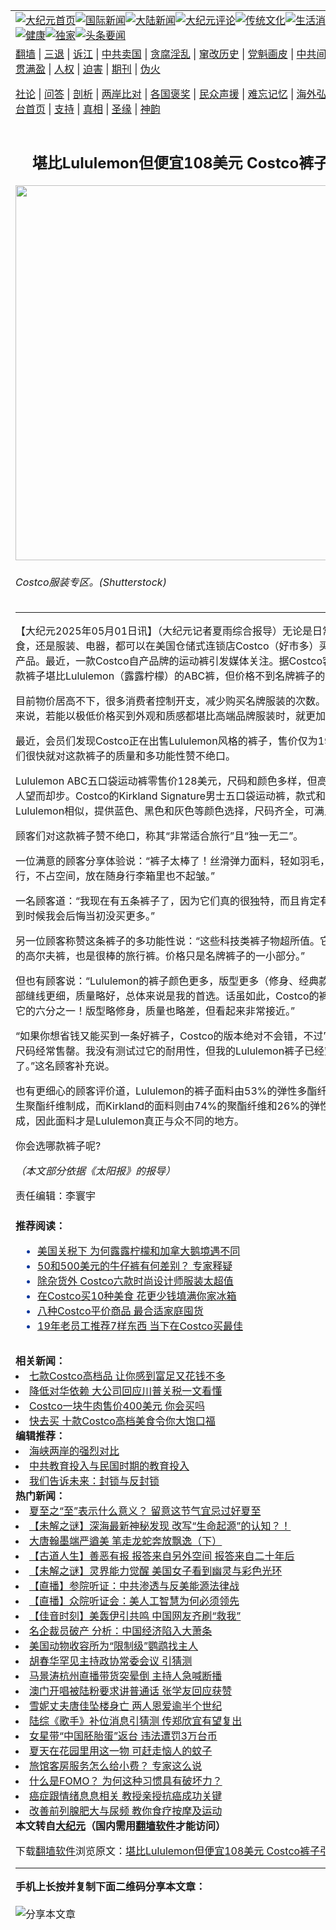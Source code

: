 <a name="1" id="1" target="_blank"></a><span id="1"></span>
<table align=center border="0"><tr><td colspan="2" VALIGN=TOP><a href="https://github.com/1992513/djy/blob/master/gb/nf1351518.md#1"><img src="https://raw.githubusercontent.com/1992513/www/master/t/djy/1.jpg" title="大纪元首页" alt="大纪元首页"></a><a href="https://github.com/1992513/djy/blob/master/gb/n24hr.md#1"><img src="https://raw.githubusercontent.com/1992513/www/master/t/djy/3.jpg" title="国际新闻" alt="国际新闻"></a><a href="https://github.com/1992513/djy/blob/master/gb/nsc413.md#1"><img src="https://raw.githubusercontent.com/1992513/www/master/t/djy/4.jpg" title="大陆新闻" alt="大陆新闻"></a><a href="https://github.com/1992513/djy/blob/master/gb/news392.md#1"><img src="https://raw.githubusercontent.com/1992513/www/master/t/djy/5.jpg" title="大纪元评论" alt="大纪元评论"></a><a href="https://github.com/1992513/djy/blob/master/gb/news2007.md#1"><img src="https://raw.githubusercontent.com/1992513/www/master/t/djy/6.jpg" title="传统文化" alt="传统文化"></a><a href="https://github.com/1992513/djy/blob/master/gb/news2008.md#1"><img src="https://raw.githubusercontent.com/1992513/www/master/t/djy/7.jpg" title="生活消费" alt="生活消费"></a><a href="https://github.com/1992513/djy/blob/master/gb/ncyule.md#1"><img src="https://raw.githubusercontent.com/1992513/www/master/t/djy/8.jpg" title="娱乐休闲" alt="娱乐休闲"></a><a href="https://github.com/1992513/djy/blob/master/gb/nsc1002.md#1"><img src="https://raw.githubusercontent.com/1992513/www/master/t/djy/9.jpg" title="健康" alt="健康"></a><a href="https://github.com/1992513/djy/blob/master/gb/nf6092.md#1"><img src="https://raw.githubusercontent.com/1992513/www/master/t/djy/10a.jpg" title="独家" alt="独家"></a><a href="https://github.com/1992513/djy/blob/master/gb/nf4514.md#1"><img src="https://raw.githubusercontent.com/1992513/www/master/t/djy/12a.jpg" title="头条要闻" alt="头条要闻"></a></td></tr>
<tr><td colspan="2" VALIGN=TOP><a target="_blank" href="https://github.com/1992513/www/blob/master/README.md?zsrh#1">翻墙</a> | <a target="_blank" href="https://github.com/1992513/djy/blob/master/gb/nf5657.md#1">三退</a> | <a target="_blank" href="https://github.com/1992513/djy/blob/master/gb/nf6124.md#1">诉江</a> | <a target="_blank" href="https://github.com/1992513/djy/blob/master/gb/nf1176117.md#1">中共卖国</a> | <a target="_blank" href="https://github.com/1992513/djy/blob/master/gb/nf5773.md#1">贪腐淫乱</a> | <a target="_blank" href="https://github.com/1992513/djy/blob/master/gb/nf1176115.md#1">窜改历史</a> | <a target="_blank" href="https://github.com/1992513/djy/blob/master/gb/nf1176107.md#1">党魁画皮</a> | <a target="_blank" href="https://github.com/1992513/djy/blob/master/gb/nf1320400.md#1">中共间谍</a> | <a target="_blank" href="https://github.com/1992513/djy/blob/master/gb/nf1176114.md#1">破坏传统</a> | <a target="_blank" href="https://github.com/1992513/ntdtv/blob/master/gb/prog447_1.md#1">恶贯满盈</a> | <a target="_blank" href="https://github.com/1992513/djy/blob/master/gb/ncid278.md#1">人权</a> | <a target="_blank" href="https://github.com/1992513/djy/blob/master/gb/nf1176111.md#1">迫害</a> | <a target="_blank" href="https://gitlab.com/szzdlab/mh-qikan/blob/master/README.md#1">期刊</a> | <a target="_blank" href="https://github.com/1992513/djy/blob/master/gb/nf5562.md#1">伪火</a></p><p><a target="_blank" href="https://github.com/1992513/djy/blob/master/gb/9p.md#1">社论</a> | <a target="_blank" href="https://github.com/1992513/djy/blob/master/gb/nf4378.md#1">问答</a> | <a target="_blank" href="https://github.com/1992513/djy/blob/master/gb/nf5792.md#1">剖析</a> | <a target="_blank" href="https://github.com/1992513/djy/blob/master/gb/nf5735.md#1">两岸比对</a> | <a target="_blank" href="https://github.com/1992513/djy/blob/master/gb/nf6119.md#1">各国褒奖</a> | <a target="_blank" href="https://github.com/1992513/djy/blob/master/gb/nf6120.md#1">民众声援</a> | <a target="_blank" href="https://github.com/1992513/djy/blob/master/gb/nf1188594.md#1">难忘记忆</a> | <a target="_blank" href="https://github.com/1992513/djy/blob/master/gb/nf3180.md#1">海外弘传</a> | <a target="_blank" href="https://github.com/1992513/djy/blob/master/gb/nf5410.md#1">万人上访</a> | <a target="_blank" href="https://github.com/1992513/www/blob/master/README.md?zsrh#1">平台首页</a> | <a target="_blank" href="https://github.com/1992513/djy/blob/master/gb/nf4386.md#1">支持</a> | <a target="_blank" href="https://github.com/1992513/djy/blob/master/gb/nf4389.md#1">真相</a> | <a target="_blank" href="https://github.com/1992513/djy/blob/master/gb/nf5790.md#1">圣缘</a> | <a target="_blank" href="https://github.com/1992513/djy/blob/master/gb/nf4786.md#1">神韵</a></td></tr>
<tr><td VALIGN=TOP width="626"><h2 align=center>堪比Lululemon但便宜108美元 Costco裤子引热议</h2>
<img width="600" src="https://i.epochtimes.com/assets/uploads/2025/01/id14416074-shutterstock_1153213609-600x400.jpg" />
<h6>Costco服装专区。(Shutterstock)
</h6>
<hr>
	<p>【大纪元2025年05月01日讯】（大纪元记者夏雨综合报导）无论是日常杂货、美食，还是服装、电器，都可以在美国仓储式连锁店Costco（好市多）买到价廉物美的产品。最近，一款Costco自产品牌的运动裤引发媒体关注。据Costco客户表示，这款裤子堪比Lululemon（露露柠檬）的ABC裤，但价格不到名牌裤子的零头。</p>
<p>目前物价居高不下，很多消费者控制开支，减少购买名牌服装的次数。对这些消费者来说，若能以极低价格买到外观和质感都堪比高端品牌服装时，就更加令人兴奋。</p>
<p>最近，会员们发现Costco正在出售Lululemon风格的裤子，售价仅为19.99美元，他们很快就对这款裤子的质量和多功能性赞不绝口。</p>
<p><ahref="https://shop.lululemon.com/p/men-pants/ABC-Pant-Classic-32/_/prod9000003?color=26083" target="_blank" rel="noopener">Lululemon ABC五口袋运动裤</a>零售价128美元，尺码和颜色多样，但高昂价格让很多人望而却步。Costco的<ahref="https://www.costco.com/kirkland-signature-mens-5-pocket-performance-pant.product.4000302840.md#1" target="_blank" rel="noopener">Kirkland Signature男士五口袋运动裤</a>，款式和功能与Lululemon相似，提供蓝色、黑色和灰色等颜色选择，尺码齐全，可满足不同需求。</p>
<p>顾客们对这款裤子赞不绝口，称其“非常适合旅行”且“独一无二”。</p>
<p>一位满意的顾客分享体验说：“裤子太棒了！丝滑弹力面料，轻如羽毛，非常适合旅行，不占空间，放在随身行李箱里也不起皱。”</p>
<p>一名顾客道：“我现在有五条裤子了，因为它们真的很独特，而且肯定有一天会穿坏，到时候我会后悔当初没买更多。”</p>
<p>另一位顾客称赞这条裤子的多功能性说：“这些科技类裤子物超所值。它们不仅是很棒的高尔夫裤，也是很棒的旅行裤。价格只是名牌裤子的一小部分。”</p>
<p>但也有顾客说：“Lululemon的裤子颜色更多，版型更多（修身、经典款），裤裆和腿部缝线更细，质量略好，总体来说是我的首选。话虽如此，Costco的裤子价格却只有它的六分之一！版型略修身，质量也略差，但看起来非常接近。”</p>
<p>“如果你想省钱又能买到一条好裤子，Costco的版本绝对不会错，不过它家的大多数尺码经常售罄。我没有测试过它的耐用性，但我的Lululemon裤子已经穿了大约两年了。”这名顾客补充说。</p>
<p>也有更细心的顾客评价道，Lululemon的裤子面料由53%的弹性多酯纤维和47%的再生聚酯纤维制成，而Kirkland的面料则由74%的聚酯纤维和26%的弹性多酯纤维制成，因此面料才是Lululemon真正与众不同的地方。</p>
<p>你会选哪款裤子呢?</p>
<p><em>（本文部分依据《太阳报》的报导）</em></p>
<p>责任编辑：李寰宇</p>
<div class="related-article" style="margin-top: 1.5em; font-weight: bold;">推荐阅读：</div>
<ul class="related-posts" style="padding: 0 0 1em 25px; margin-left: 10px; color: #039; list-style: outside;">
<li style="padding-right:20px;"><a style="color:#039;" href=><a href="https://github.com/1992513/djy/blob/master/gb/25/3/7/n14453404.md#1" rel="noopener">美国关税下 为何露露柠檬和加拿大鹅境遇不同</a></li>
<li style="padding-right:20px;"><a style="color:#039;" href=><a href="https://github.com/1992513/djy/blob/master/gb/25/3/10/n14455042.md#1" rel="noopener">50和500美元的牛仔裤有何差别？ 专家释疑</a></li>
<li style="padding-right:20px;"><a style="color:#039;" href=><a href="https://github.com/1992513/djy/blob/master/gb/25/1/14/n14413081.md#1" rel="noopener">除杂货外 Costco六款时尚设计师服装太超值</a></li>
<li style="padding-right:20px;"><a style="color:#039;" href=><a href="https://github.com/1992513/djy/blob/master/gb/25/2/7/n14431799.md#1" rel="noopener">在Costco买10种美食 花更少钱填满你家冰箱</a></li>
<li style="padding-right:20px;"><a style="color:#039;" href=><a href="https://github.com/1992513/djy/blob/master/gb/25/2/14/n14437436.md#1" rel="noopener">八种Costco平价商品 最合适家庭囤货</a></li>
<li style="padding-right:20px;"><a style="color:#039;" href=><a href="https://github.com/1992513/djy/blob/master/gb/25/1/16/n14414594.md#1" rel="noopener">19年老员工推荐7样东西 当下在Costco买最佳</a></li>
</ul>
<strong>相关新闻：</strong>
<li><a href="https://github.com/1992513/djy/blob/master/gb/25/4/16/n14484244.md#1">七款Costco高档品 让你感到富足又花钱不多</a></li>
<li><a href="https://github.com/1992513/djy/blob/master/gb/25/4/22/n14489398.md#1">降低对华依赖 大公司回应川普关税一文看懂</a></li>
<li><a href="https://github.com/1992513/djy/blob/master/gb/25/4/23/n14490182.md#1">Costco一块牛肉售价400美元 你会买吗</a></li>
<li><a href="https://github.com/1992513/djy/blob/master/gb/25/4/25/n14491904.md#1">快去买 十款Costco高档美食令你大饱口福</a></li>
<strong>编辑推荐：</strong>
<li><a href="https://github.com/1992513/djy/blob/master/gb/8/12/18/n2367165.md?dfh#1" target="_blank">海峡两岸的强烈对比</a></li><li><a href="https://github.com/1992513/djy/blob/master/gb/18/1/20/n10073567.md#1" target="_blank">中共教育投入与民国时期的教育投入</a></li><li><a href="https://github.com/1992513/djy/blob/master/gb/15/10/11/n4547562.md#1" target="_blank">我们告诉未来：封锁与反封锁</a></li>
<strong>热门新闻：</strong>
<li><a href="https://github.com/1992513/djy/blob/master/gb/25/6/17/n14532918.md#1">夏至之“至”表示什么意义？ 留意这节气宜忌过好夏至</a></li>
<li><a href="https://github.com/1992513/djy/blob/master/gb/25/6/18/n14534051.md#1">【未解之谜】深海最新神秘发现 改写“生命起源”的认知？！</a></li>
<li><a href="https://github.com/1992513/djy/blob/master/gb/25/5/28/n14519658.md#1">大唐翰墨端严遒美 笔走龙蛇奔放飘逸（下）</a></li>
<li><a href="https://github.com/1992513/djy/blob/master/gb/25/5/30/n14520991.md#1">【古道人生】善恶有报 报答来自另外空间 报答来自二十年后</a></li>
<li><a href="https://github.com/1992513/djy/blob/master/gb/25/6/21/n14535826.md#1">【未解之谜】灵界能力觉醒 美国女子看到幽灵与彩色光环</a></li>
<li><a href="https://github.com/1992513/djy/blob/master/gb/25/6/25/n14538756.md#1">【直播】参院听证：中共渗透与反美能源法律战</a></li>
<li><a href="https://github.com/1992513/djy/blob/master/gb/25/6/25/n14538673.md#1">【直播】众院听证会：美人工智慧为何必须领先</a></li>
<li><a href="https://github.com/1992513/djy/blob/master/gb/25/6/25/n14538595.md#1">【佳音时刻】美轰伊引共鸣 中国网友齐刷“救我”</a></li>
<li><a href="https://github.com/1992513/djy/blob/master/gb/25/6/23/n14537189.md#1">名企裁员破产 分析：中国经济陷入大萧条</a></li>
<li><a href="https://github.com/1992513/djy/blob/master/gb/25/6/24/n14537654.md#1">美国动物收容所为“限制级”鹦鹉找主人</a></li>
<li><a href="https://github.com/1992513/djy/blob/master/gb/25/6/24/n14537381.md#1">胡春华罕见主持政协常委会议 引猜测</a></li>
<li><a href="https://github.com/1992513/djy/blob/master/gb/25/6/22/n14536475.md#1">马景涛杭州直播带货突晕倒 主持人急喊断播</a></li>
<li><a href="https://github.com/1992513/djy/blob/master/gb/25/6/22/n14536452.md#1">澳门开唱被陆粉要求讲普通话 张学友回应获赞</a></li>
<li><a href="https://github.com/1992513/djy/blob/master/gb/25/6/23/n14537160.md#1">雪妮丈夫唐佳坠楼身亡 两人恩爱逾半个世纪</a></li>
<li><a href="https://github.com/1992513/djy/blob/master/gb/25/6/23/n14537196.md#1">陆综《歌手》补位消息引猜测 传郑欣宜有望复出</a></li>
<li><a href="https://github.com/1992513/djy/blob/master/gb/25/6/23/n14537254.md#1">女星带“中国胚胎蛋”返台 违法遭罚3万台币</a></li>
<li><a href="https://github.com/1992513/djy/blob/master/gb/25/6/25/n14538188.md#1">夏天在花园里用这一物 可赶走恼人的蚊子</a></li>
<li><a href="https://github.com/1992513/djy/blob/master/gb/25/6/23/n14536685.md#1">旅馆客房服务怎么给小费？ 专家这么说</a></li>
<li><a href="https://github.com/1992513/djy/blob/master/gb/25/6/24/n14537581.md#1">什么是FOMO？ 为何这种习惯具有破坏力？</a></li>
<li><a href="https://github.com/1992513/djy/blob/master/gb/25/6/19/n14535109.md#1">癌症跟情绪息息相关 教授亲授抗癌成功关键</a></li>
<li><a href="https://github.com/1992513/djy/blob/master/gb/25/6/21/n14535849.md#1">改善前列腺肥大与尿频 教你食疗按摩及运动</a></li>
<strong>本文转自<a href="https://www.epochtimes.com">大纪元</a>（国内需用<a href="https://github.com/1992513/www/blob/master/README.md#8">翻墙软件</a>才能访问）</strong><p>下载<a href="https://github.com/1992513/www/blob/master/README.md#8">翻墙软件</a>浏览原文：<a href="https://www.epochtimes.com/gb/25/4/30/n14495741.htm">堪比Lululemon但便宜108美元 Costco裤子引热议</a></p><hr>
<strong>手机上长按并复制下面二维码分享本文章：</strong><br><br><img src="https://quickchart.io/qr?size=256&text=https://github.com/1992513/djy/blob/master/gb/25/4/30/n14495741.md%231" title="分享本文章"></td><td VALIGN=TOP><a href="https://github.com/1992513/djy/blob/master/gb/16/1/21/n4622075.md?dfh#1" target="_blank"><img src="https://raw.githubusercontent.com/1992513/djy/master/gb/300/wei-f1.jpg" title="中共的伪火骗局"  alt="中共的伪火骗局"></a><br><a href="https://github.com/1992513/www/blob/master/README.md?dfh#9" target="_blank"><img src="https://raw.githubusercontent.com/1992513/djy/master/gb/300/yong-h.jpg" title="永恒的见证"  alt="永恒的见证"></a><br><a href="https://github.com/1992513/djy/blob/master/gb/13/9/29/n3974789.md?dfh#1" target="_blank"><img src="https://raw.githubusercontent.com/1992513/djy/master/gb/300/shang-lnz.jpg" title="善良女子被中共投男牢"  alt="善良女子被中共投男牢"></a><br><a href="https://github.com/1992513/djy/blob/master/gb/16/3/16/n4663449.md?dfh#1" target="_blank"><img src="https://raw.githubusercontent.com/1992513/djy/master/gb/300/huo-z3.jpg" title="警卫目击活摘器官"  alt="警卫目击活摘器官"></a><br><a href="https://github.com/1992513/djy/blob/master/gb/16/8/7/n8177641.md?dfh#1" target="_blank"><img src="https://raw.githubusercontent.com/1992513/djy/master/gb/300/huo-z4.jpg" title="证人描述活摘恐怖"  alt="证人描述活摘恐怖"></a><br><a href="https://github.com/1992513/djy/blob/master/gb/10/4/19/n2881569.md?dfh#1" target="_blank"><img src="https://raw.githubusercontent.com/1992513/djy/master/gb/300/huo-z1.jpg" title="揭开活摘器官黑幕"  alt="揭开活摘器官黑幕"></a><br><a href="https://github.com/1992513/djy/blob/master/gb/10/11/7/n3077476.md?dfh#1" target="_blank"><img src="https://raw.githubusercontent.com/1992513/djy/master/gb/300/ma-ks.jpg" title="马克思的成魔之路"  alt="马克思的成魔之路"></a><br><a href="https://github.com/1992513/djy/blob/master/gb/14/6/9/n4173977.md?dfh#1" target="_blank"><img src="https://raw.githubusercontent.com/1992513/djy/master/gb/300/chang-zs.jpg" title="藏字石 蕴天机"  alt="藏字石 蕴天机"></a><br><a href="https://github.com/1992513/djy/blob/master/gb/18/5/10/n10381511.md?dfh#1" target="_blank"><img src="https://raw.githubusercontent.com/1992513/djy/master/gb/300/st1.jpg" title="关注三亿人三退"  alt="关注三亿人三退"></a><br><a href="https://github.com/1992513/djy/blob/master/gb/18/3/21/n10237682.md?dfh#1" target="_blank"><img src="https://raw.githubusercontent.com/1992513/djy/master/gb/300/jie-t.jpg" title="解体中共复兴中华"  alt="解体中共复兴中华"></a><br><a href="https://github.com/1992513/djy/blob/master/gb/9/2/9/n2422991.md?dfh#1" target="_blank"><img src="https://raw.githubusercontent.com/1992513/djy/master/gb/300/gao-zs.jpg" title="中共迫害良心律师"  alt="中共迫害良心律师"></a><br><a href="https://github.com/1992513/djy/blob/master/gb/18/12/9/n10900044.md?dfh#1" target="_blank"><img src="https://raw.githubusercontent.com/1992513/djy/master/gb/300/sj1.jpg" title="三百多万人举报江泽民"  alt="三百多万人举报江泽民"></a><br><a href="https://github.com/1992513/djy/blob/master/gb/18/8/28/n10672014.md?dfh#1" target="_blank"><img src="https://raw.githubusercontent.com/1992513/djy/master/gb/300/sj2.jpg" title="这些官员为何起诉江泽民"  alt="这些官员为何起诉江泽民"></a><br><a href="https://github.com/1992513/djy/blob/master/gb/8/12/18/n2367165.md?dfh#1" target="_blank"><img src="https://raw.githubusercontent.com/1992513/djy/master/gb/300/liangan.jpg" title="海峡两岸的强烈对比"  alt="海峡两岸的强烈对比"></a><br><a href="https://github.com/1992513/djy/blob/master/gb/15/12/10/n4593139.md?dfh#1" target="_blank"><img src="https://raw.githubusercontent.com/1992513/djy/master/gb/300/jia-ndzl.jpg" title="加拿大总理的贺信"  alt="加拿大总理的贺信"></a><br><a href="https://github.com/1992513/djy/blob/master/gb/11/6/17/n3289382.md?dfh#1" target="_blank"><img src="https://raw.githubusercontent.com/1992513/djy/master/gb/300/xiao-wd.jpg" title="探寻真相兼听则明"  alt="探寻真相兼听则明"></a><br><a href="https://github.com/1992513/djy/blob/master/gb/18/10/27/n10812623.md?dfh#1" target="_blank"><img src="https://raw.githubusercontent.com/1992513/djy/master/gb/300/yindu.jpg" title="印度媒体报道东方"  alt="印度媒体报道东方"></a><br><a href="https://github.com/1992513/djy/blob/master/gb/18/6/9/n10469652.md?dfh#1" target="_blank"><img src="https://raw.githubusercontent.com/1992513/djy/master/gb/300/xie-j.jpg" title="不一样的海外校园"  alt="不一样的海外校园"></a><br><a href="https://github.com/1992513/djy/blob/master/gb/7/4/5/n1669415.md?dfh#1" target="_blank"><img src="https://raw.githubusercontent.com/1992513/djy/master/gb/300/li-up.jpg" title="从大师到徒弟的传奇"  alt="从大师到徒弟的传奇"></a><br><a href="https://github.com/1992513/djy/blob/master/gb/17/5/26/n9191512.md?dfh#1" target="_blank"><img src="https://raw.githubusercontent.com/1992513/djy/master/gb/300/zfl2.jpg" title="亿万人与东方一本奇书"  alt="亿万人与东方一本奇书"></a><br><a href="https://github.com/1992513/djy/blob/master/gb/13/11/27/n4020290.md?dfh#1" target="_blank"><img src="https://raw.githubusercontent.com/1992513/djy/master/gb/300/zhen-h.jpg" title="大陆见不到的震撼场面"  alt="大陆见不到的震撼场面"></a><br><a href="https://github.com/1992513/djy/blob/master/gb/15/7/17/n4482910.md?dfh#1" target="_blank"><img src="https://raw.githubusercontent.com/1992513/djy/master/gb/300/dalu-sk.jpg" title="人心向善 大陆当初盛况"  alt="人心向善 大陆当初盛况"></a><br><a href="https://github.com/1992513/djy/blob/master/gb/19/1/5/n10955468.md?dfh#1" target="_blank"><img src="https://raw.githubusercontent.com/1992513/djy/master/gb/300/zfl1.jpg" title="追寻真理 这书讲什么"  alt="追寻真理 这书讲什么"></a><br><a href="https://github.com/1992513/www/blob/master/README.md?dfh#1" target="_blank"><img src="https://raw.githubusercontent.com/1992513/djy/master/gb/300/fq1.jpg" title="下载免费翻墙软件"  alt="下载免费翻墙软件"></a><br></td></tr></table>
